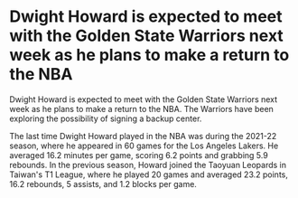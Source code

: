 # Dwight Howard is expected to meet with the Golden State Warriors next week as he plans to make a return to the NBA 
 Dwight Howard is expected to meet with the Golden State Warriors next week as he plans to make a return to the NBA. The Warriors have been exploring the possibility of signing a backup center. 

The last time Dwight Howard played in the NBA was during the 2021-22 season, where he appeared in 60 games for the Los Angeles Lakers. He averaged 16.2 minutes per game, scoring 6.2 points and grabbing 5.9 rebounds. In the previous season, Howard joined the Taoyuan Leopards in Taiwan's T1 League, where he played 20 games and averaged 23.2 points, 16.2 rebounds, 5 assists, and 1.2 blocks per game.